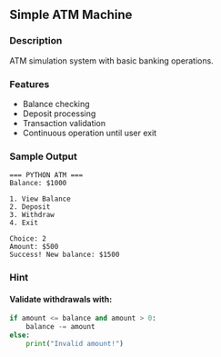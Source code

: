 ## Simple ATM Machine

### Description

ATM simulation system with basic banking operations.

### Features

* Balance checking
* Deposit processing
* Transaction validation
* Continuous operation until user exit


### Sample Output

```
=== PYTHON ATM ===
Balance: $1000

1. View Balance
2. Deposit
3. Withdraw
4. Exit

Choice: 2
Amount: $500
Success! New balance: $1500
```

### Hint

#### Validate withdrawals with:
```python
if amount <= balance and amount > 0:
    balance -= amount
else:
    print("Invalid amount!")
```
